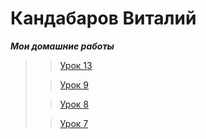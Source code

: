 


# Кандабаров Виталий
   *___Мои домашние работы___*
                                                                                           
>>[Урок 13](http://vitalikan.github.io/lesson_13/project_2/source/ "урок 13")
>
  >>[Урок 9](https://vitalikan.github.io/lesson/ "урок 9")
  >
>>[Урок 8](https://vitalikan.github.io/lesson_8/Dz_8/Dz_8/project_1/source/ "урок 8")
>
 >>[Урок 7](https://vitalikan.github.io/lesson_7/Дз-7/дз-7/project_1/source/ "урок 7")
 

 
